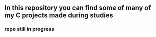 ## In this repository you can find some of many of my C projects made during studies 
### repo still in progress
